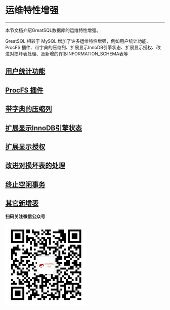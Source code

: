 # 运维特性增强

---

本节文档介绍GreatSQL数据库的运维特性增强。


GreatSQL 相较于 MySQL 增加了许多运维特性增强，例如用户统计功能、ProcFS 插件、带字典的压缩列、扩展显示InnoDB引擎状态、扩展显示授权、改进对损坏表处理、及新增的许多INFORMATION_SCHEMA表等

## [用户统计功能](./6-1-user-statistics.md)

## [ProcFS 插件](./6-2-procfs-plugin.md) 

## [带字典的压缩列](./6-3-compressed-columns.md) 

## [扩展显示InnoDB引擎状态](./6-4-extended-innodb-status.md) 

## [扩展显示授权](./6-5-extended-show-grants.md)

## [改进对损坏表的处理](./6-6-handle-corrupted-tables.md) 

## [终止空闲事务](./6-7-handle-corrupted-tables.md) 

## [其它新增表](./6-8-other-tables.md) 


**扫码关注微信公众号**

![greatsql-wx](../greatsql-wx.jpg)
